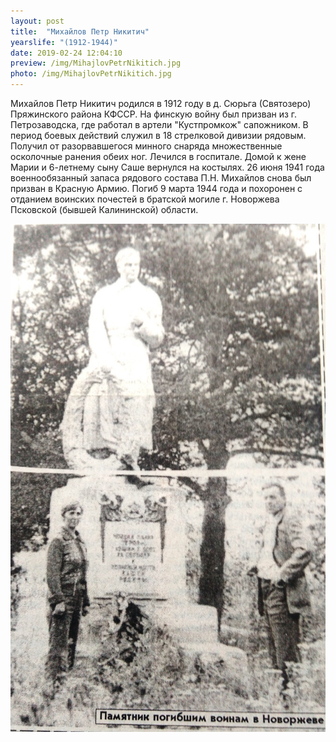 ```yaml
---
layout: post
title:  "Михайлов Петр Никитич"
yearslife: "(1912-1944)"
date: 2019-02-24 12:04:10
preview: /img/MihajlovPetrNikitich.jpg
photo: /img/MihajlovPetrNikitich.jpg
---
```


Михайлов Петр Никитич родился в 1912 году в д. Сюрьга (Святозеро) Пряжинского района КФССР. На финскую войну был призван из г. Петрозаводска, где работал в артели "Кустпромкож" сапожником. В период боевых действий служил в 18 стрелковой дивизии рядовым. Получил от разорвавшегося минного снаряда множественные осколочные ранения обеих ног. Лечился в госпитале. Домой к жене Марии и 6-летнему сыну Саше вернулся на костылях. 26 июня 1941 года военнообязанный запаса рядового состава П.Н. Михайлов снова был призван в Красную Армию. Погиб 9 марта 1944 года и похоронен с отданием воинских почестей в братской могиле г. Новоржева Псковской (бывшей Калининской) области.

[<img src="/img/pamyatnik.jpg#thumbnail" alt="Пямятник погибшим воинам в Новоржеве" title="Пямятник погибшим воинам в Новоржеве">](/img/pamyatnik.jpg)